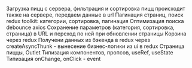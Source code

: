 Загрузка пицц с сервера, фильтрация и сортировка пицц происходит также на сервере, передаем данные в url
Пагинация страниц, поиск
redux toolkit: категории, сортировка, пагинация
Оптимизация поиска debounce
axios
Сохранение параметров (категория, сортировка, страница) в URL и переход по ней при обновлении страницы
Корзина через redux
Получени данных из бэкенда в redux через createAsyncThunk - вынесение бизнес-логики из ui в redux
Страница пиццы, Outlet
Типизация компонентов, пропсов, useRef, useState
Типизация onChange, onClick - event